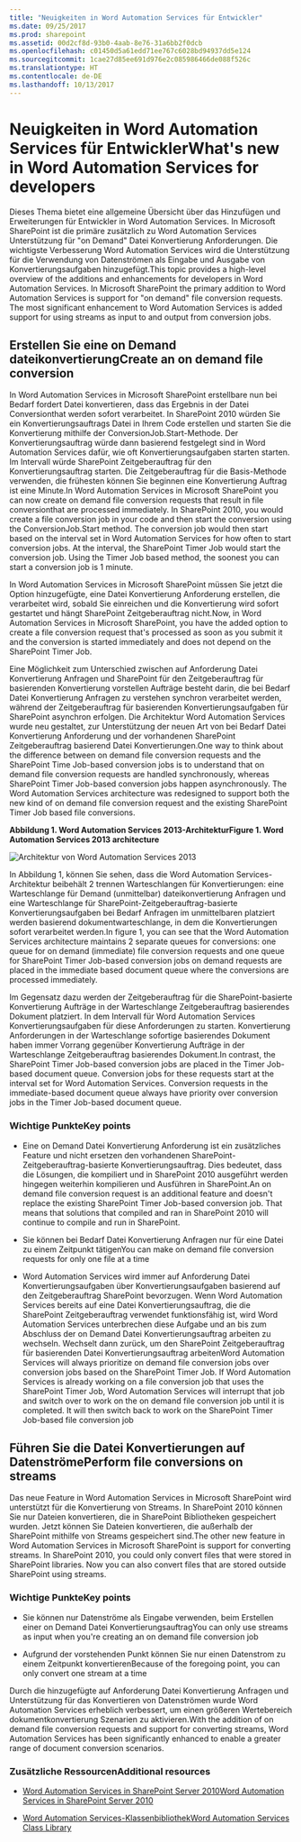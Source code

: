 ```yaml
---
title: "Neuigkeiten in Word Automation Services für Entwickler"
ms.date: 09/25/2017
ms.prod: sharepoint
ms.assetid: 00d2cf8d-93b0-4aab-8e76-31a6bb2f0dcb
ms.openlocfilehash: c01450d5a61edd71ee767c6028bd94937dd5e124
ms.sourcegitcommit: 1cae27d85ee691d976e2c085986466de088f526c
ms.translationtype: HT
ms.contentlocale: de-DE
ms.lasthandoff: 10/13/2017
---
```

# <a name="whats-new-in-word-automation-services-for-developers"></a><span data-ttu-id="3770c-102">Neuigkeiten in Word Automation Services für Entwickler</span><span class="sxs-lookup"><span data-stu-id="3770c-102">What's new in Word Automation Services for developers</span></span>
<span data-ttu-id="3770c-p101">Dieses Thema bietet eine allgemeine Übersicht über das Hinzufügen und Erweiterungen für Entwickler in Word Automation Services. In Microsoft SharePoint ist die primäre zusätzlich zu Word Automation Services Unterstützung für "on Demand" Datei Konvertierung Anforderungen. Die wichtigste Verbesserung Word Automation Services wird die Unterstützung für die Verwendung von Datenströmen als Eingabe und Ausgabe von Konvertierungsaufgaben hinzugefügt.</span><span class="sxs-lookup"><span data-stu-id="3770c-p101">This topic provides a high-level overview of the additions and enhancements for developers in Word Automation Services. In Microsoft SharePoint the primary addition to Word Automation Services is support for "on demand" file conversion requests. The most significant enhancement to Word Automation Services is added support for using streams as input to and output from conversion jobs.</span></span>
## <a name="create-an-on-demand-file-conversion"></a><span data-ttu-id="3770c-106">Erstellen Sie eine on Demand dateikonvertierung</span><span class="sxs-lookup"><span data-stu-id="3770c-106">Create an on demand file conversion</span></span>
<span data-ttu-id="3770c-107"><a name="was15CreateOnDemandConversion"> </a></span><span class="sxs-lookup"><span data-stu-id="3770c-107"></span></span>

<span data-ttu-id="3770c-p102">In Word Automation Services in Microsoft SharePoint erstellbare nun bei Bedarf fordert Datei konvertieren, dass das Ergebnis in der Datei Conversionthat werden sofort verarbeitet. In SharePoint 2010 würden Sie ein Konvertierungsauftrags Datei in Ihrem Code erstellen und starten Sie die Konvertierung mithilfe der ConversionJob.Start-Methode. Der Konvertierungsauftrag würde dann basierend festgelegt sind in Word Automation Services dafür, wie oft Konvertierungsaufgaben starten starten. Im Intervall würde SharePoint Zeitgeberauftrag für den Konvertierungsauftrag starten. Die Zeitgeberauftrag für die Basis-Methode verwenden, die frühesten können Sie beginnen eine Konvertierung Auftrag ist eine Minute.</span><span class="sxs-lookup"><span data-stu-id="3770c-p102">In Word Automation Services in Microsoft SharePoint you can now create on demand file conversion requests that result in file conversionthat are processed immediately. In SharePoint 2010, you would create a file conversion job in your code and then start the conversion using the ConversionJob.Start method. The conversion job would then start based on the interval set in Word Automation Services for how often to start conversion jobs. At the interval, the SharePoint Timer Job would start the conversion job. Using the Timer Job based method, the soonest you can start a conversion job is 1 minute.</span></span> 
  
    
    
<span data-ttu-id="3770c-113">In Word Automation Services in Microsoft SharePoint müssen Sie jetzt die Option hinzugefügte, eine Datei Konvertierung Anforderung erstellen, die verarbeitet wird, sobald Sie einreichen und die Konvertierung wird sofort gestartet und hängt SharePoint Zeitgeberauftrag nicht.</span><span class="sxs-lookup"><span data-stu-id="3770c-113">Now, in Word Automation Services in Microsoft SharePoint, you have the added option to create a file conversion request that's processed as soon as you submit it and the conversion is started immediately and does not depend on the SharePoint Timer Job.</span></span> 
  
    
    
<span data-ttu-id="3770c-p103">Eine Möglichkeit zum Unterschied zwischen auf Anforderung Datei Konvertierung Anfragen und SharePoint für den Zeitgeberauftrag für basierenden Konvertierung vorstellen Aufträge besteht darin, die bei Bedarf Datei Konvertierung Anfragen zu verstehen synchron verarbeitet werden, während der Zeitgeberauftrag für basierenden Konvertierungsaufgaben für SharePoint asynchron erfolgen. Die Architektur Word Automation Services wurde neu gestaltet, zur Unterstützung der neuen Art von bei Bedarf Datei Konvertierung Anforderung und der vorhandenen SharePoint Zeitgeberauftrag basierend Datei Konvertierungen.</span><span class="sxs-lookup"><span data-stu-id="3770c-p103">One way to think about the difference between on demand file conversion requests and the SharePoint Time Job-based conversion jobs is to understand that on demand file conversion requests are handled synchronously, whereas SharePoint Timer Job-based conversion jobs happen asynchronously. The Word Automation Services architecture was redesigned to support both the new kind of on demand file conversion request and the existing SharePoint Timer Job based file conversions.</span></span>
  
    
    

<span data-ttu-id="3770c-116">**Abbildung 1. Word Automation Services 2013-Architektur**</span><span class="sxs-lookup"><span data-stu-id="3770c-116">**Figure 1. Word Automation Services 2013 architecture**</span></span>

  
    
    

  
    
    
![Architektur von Word Automation Services 2013](../images/SPS15CON_WAS_Architecture.png)
  
    
    
<span data-ttu-id="3770c-118">In Abbildung 1, können Sie sehen, dass die Word Automation Services-Architektur beibehält 2 trennen Warteschlangen für Konvertierungen: eine Warteschlange für Demand (unmittelbar) dateikonvertierung Anfragen und eine Warteschlange für SharePoint-Zeitgeberauftrag-basierte Konvertierungsaufgaben bei Bedarf Anfragen im unmittelbaren platziert werden basierend dokumentwarteschlange, in dem die Konvertierungen sofort verarbeitet werden.</span><span class="sxs-lookup"><span data-stu-id="3770c-118">In figure 1, you can see that the Word Automation Services architecture maintains 2 separate queues for conversions: one queue for on demand (immediate) file conversion requests and one queue for SharePoint Timer Job-based conversion jobs on demand requests are placed in the immediate based document queue where the conversions are processed immediately.</span></span>
  
    
    
<span data-ttu-id="3770c-p104">Im Gegensatz dazu werden der Zeitgeberauftrag für die SharePoint-basierte Konvertierung Aufträge in der Warteschlange Zeitgeberauftrag basierendes Dokument platziert. In dem Intervall für Word Automation Services Konvertierungsaufgaben für diese Anforderungen zu starten. Konvertierung Anforderungen in der Warteschlange sofortige basierendes Dokument haben immer Vorrang gegenüber Konvertierung Aufträge in der Warteschlange Zeitgeberauftrag basierendes Dokument.</span><span class="sxs-lookup"><span data-stu-id="3770c-p104">In contrast, the SharePoint Timer Job-based conversion jobs are placed in the Timer Job-based document queue. Conversion jobs for these requests start at the interval set for Word Automation Services. Conversion requests in the immediate-based document queue always have priority over conversion jobs in the Timer Job-based document queue.</span></span>
  
    
    

### <a name="key-points"></a><span data-ttu-id="3770c-122">Wichtige Punkte</span><span class="sxs-lookup"><span data-stu-id="3770c-122">Key points</span></span>


- <span data-ttu-id="3770c-p105">Eine on Demand Datei Konvertierung Anforderung ist ein zusätzliches Feature und nicht ersetzen den vorhandenen SharePoint-Zeitgeberauftrag-basierte Konvertierungsauftrag. Dies bedeutet, dass die Lösungen, die kompiliert und in SharePoint 2010 ausgeführt werden hingegen weiterhin kompilieren und Ausführen in SharePoint.</span><span class="sxs-lookup"><span data-stu-id="3770c-p105">An on demand file conversion request is an additional feature and doesn't replace the existing SharePoint Timer Job-based conversion job. That means that solutions that compiled and ran in SharePoint 2010 will continue to compile and run in SharePoint.</span></span>
    
  
- <span data-ttu-id="3770c-125">Sie können bei Bedarf Datei Konvertierung Anfragen nur für eine Datei zu einem Zeitpunkt tätigen</span><span class="sxs-lookup"><span data-stu-id="3770c-125">You can make on demand file conversion requests for only one file at a time</span></span>
    
  
- <span data-ttu-id="3770c-p106">Word Automation Services wird immer auf Anforderung Datei Konvertierungsaufgaben über Konvertierungsaufgaben basierend auf den Zeitgeberauftrag SharePoint bevorzugen. Wenn Word Automation Services bereits auf eine Datei Konvertierungsauftrag, die die SharePoint Zeitgeberauftrag verwendet funktionsfähig ist, wird Word Automation Services unterbrechen diese Aufgabe und an bis zum Abschluss der on Demand Datei Konvertierungsauftrag arbeiten zu wechseln. Wechselt dann zurück, um den SharePoint Zeitgeberauftrag für basierenden Datei Konvertierungsauftrag arbeiten</span><span class="sxs-lookup"><span data-stu-id="3770c-p106">Word Automation Services will always prioritize on demand file conversion jobs over conversion jobs based on the SharePoint Timer Job. If Word Automation Services is already working on a file conversion job that uses the SharePoint Timer Job, Word Automation Services will interrupt that job and switch over to work on the on demand file conversion job until it is completed. It will then switch back to work on the SharePoint Timer Job-based file conversion job</span></span>
    
  

## <a name="perform-file-conversions-on-streams"></a><span data-ttu-id="3770c-129">Führen Sie die Datei Konvertierungen auf Datenströme</span><span class="sxs-lookup"><span data-stu-id="3770c-129">Perform file conversions on streams</span></span>
<span data-ttu-id="3770c-130"><a name="was15PerformStreamConversion"> </a></span><span class="sxs-lookup"><span data-stu-id="3770c-130"></span></span>

<span data-ttu-id="3770c-p107">Das neue Feature in Word Automation Services in Microsoft SharePoint wird unterstützt für die Konvertierung von Streams. In SharePoint 2010 können Sie nur Dateien konvertieren, die in SharePoint Bibliotheken gespeichert wurden. Jetzt können Sie Dateien konvertieren, die außerhalb der SharePoint mithilfe von Streams gespeichert sind.</span><span class="sxs-lookup"><span data-stu-id="3770c-p107">The other new feature in Word Automation Services in Microsoft SharePoint is support for converting streams. In SharePoint 2010, you could only convert files that were stored in SharePoint libraries. Now you can also convert files that are stored outside SharePoint using streams.</span></span>
  
    
    

### <a name="key-points"></a><span data-ttu-id="3770c-134">Wichtige Punkte</span><span class="sxs-lookup"><span data-stu-id="3770c-134">Key points</span></span>


- <span data-ttu-id="3770c-135">Sie können nur Datenströme als Eingabe verwenden, beim Erstellen einer on Demand Datei Konvertierungsauftrag</span><span class="sxs-lookup"><span data-stu-id="3770c-135">You can only use streams as input when you're creating an on demand file conversion job</span></span>
    
  
- <span data-ttu-id="3770c-136">Aufgrund der vorstehenden Punkt können Sie nur einen Datenstrom zu einem Zeitpunkt konvertieren</span><span class="sxs-lookup"><span data-stu-id="3770c-136">Because of the foregoing point, you can only convert one stream at a time</span></span>
    
  
<span data-ttu-id="3770c-137">Durch die hinzugefügte auf Anforderung Datei Konvertierung Anfragen und Unterstützung für das Konvertieren von Datenströmen wurde Word Automation Services erheblich verbessert, um einen größeren Wertebereich dokumentkonvertierung Szenarien zu aktivieren.</span><span class="sxs-lookup"><span data-stu-id="3770c-137">With the addition of on demand file conversion requests and support for converting streams, Word Automation Services has been significantly enhanced to enable a greater range of document conversion scenarios.</span></span>
  
    
    

### <a name="additional-resources"></a><span data-ttu-id="3770c-138">Zusätzliche Ressourcen</span><span class="sxs-lookup"><span data-stu-id="3770c-138">Additional resources</span></span>
<span data-ttu-id="3770c-139"><a name="was15AdditionalResources"> </a></span><span class="sxs-lookup"><span data-stu-id="3770c-139"></span></span>


-  [<span data-ttu-id="3770c-140">Word Automation Services in SharePoint Server 2010</span><span class="sxs-lookup"><span data-stu-id="3770c-140">Word Automation Services in SharePoint Server 2010</span></span>](http://msdn.microsoft.com/en-us/library/ee558278)
    
  
-  [<span data-ttu-id="3770c-141">Word Automation Services-Klassenbibliothek</span><span class="sxs-lookup"><span data-stu-id="3770c-141">Word Automation Services Class Library</span></span>](http://msdn.microsoft.com/en-us/library/ee559408)
    
  

